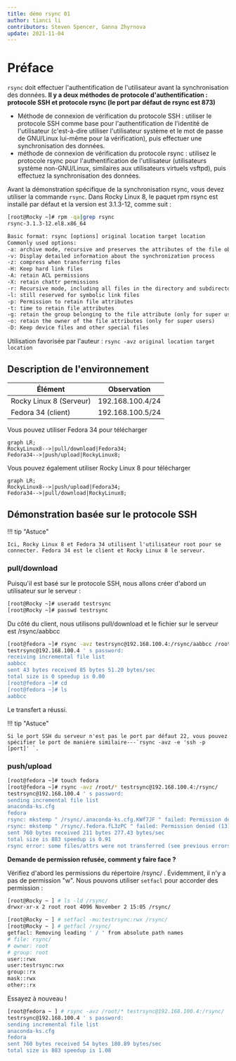 ```yaml
---
title: démo rsync 01
author: tianci li
contributors: Steven Spencer, Ganna Zhyrnova
update: 2021-11-04
---
```


# Préface

`rsync` doit effectuer l'authentification de l'utilisateur avant la synchronisation des données. **Il y a deux méthodes de protocole d'authentification : protocole SSH et protocole rsync (le port par défaut de rsync est 873)**

* Méthode de connexion de vérification du protocole SSH : utiliser le protocole SSH comme base pour l'authentification de l'identité de l'utilisateur (c'est-à-dire utiliser l'utilisateur système et le mot de passe de GNU/Linux lui-même pour la vérification), puis effectuer une synchronisation des données.
* méthode de connexion de vérification du protocole rsync : utilisez le protocole rsync pour l'authentification de l'utilisateur (utilisateurs système non-GNU/Linux, similaires aux utilisateurs virtuels vsftpd), puis effectuez la synchronisation des données.

Avant la démonstration spécifique de la synchronisation rsync, vous devez utiliser la commande `rsync`. Dans Rocky Linux 8, le paquet rpm rsync  est installé par défaut et la version est 3.1.3-12, comme suit :

```bash
[root@Rocky ~]# rpm -qa|grep rsync
rsync-3.1.3-12.el8.x86_64
```

```txt
Basic format: rsync [options] original location target location
Commonly used options:
-a: archive mode, recursive and preserves the attributes of the file object, which is equivalent to -rlptgoD (without -H, -A, -X)
-v: Display detailed information about the synchronization process
-z: compress when transferring files
-H: Keep hard link files
-A: retain ACL permissions
-X: retain chattr permissions
-r: Recursive mode, including all files in the directory and subdirectories
-l: still reserved for symbolic link files
-p: Permission to retain file attributes
-t: time to retain file attributes
-g: retain the group belonging to the file attribute (only for super users)
-o: retain the owner of the file attributes (only for super users)
-D: Keep device files and other special files
```

Utilisation favorisée par l'auteur : `rsync -avz original location target location`

## Description de l'environnement

| Élément                 | Observation      |
| ----------------------- | ---------------- |
| Rocky Linux 8 (Serveur) | 192.168.100.4/24 |
| Fedora 34 (client)      | 192.168.100.5/24 |

Vous pouvez utiliser Fedora 34 pour télécharger

```mermaid
graph LR;
RockyLinux8-->|pull/download|Fedora34;
Fedora34-->|push/upload|RockyLinux8;
```

Vous pouvez également utiliser Rocky Linux 8 pour télécharger

```mermaid
graph LR;
RockyLinux8-->|push/upload|Fedora34;
Fedora34-->|pull/download|RockyLinux8;
```

## Démonstration basée sur le protocole SSH

!!! tip "Astuce"

    Ici, Rocky Linux 8 et Fedora 34 utilisent l'utilisateur root pour se connecter. Fedora 34 est le client et Rocky Linux 8 le serveur.

### pull/download

Puisqu'il est basé sur le protocole SSH, nous allons créer d'abord un utilisateur sur le serveur :

```bash
[root@Rocky ~]# useradd testrsync
[root@Rocky ~]# passwd testrsync
```

Du côté du client, nous utilisons pull/download et le fichier sur le serveur est /rsync/aabbcc

```bash
[root@fedora ~]# rsync -avz testrsync@192.168.100.4:/rsync/aabbcc /root
testrsync@192.168.100.4 ' s password:
receiving incremental file list
aabbcc
sent 43 bytes received 85 bytes 51.20 bytes/sec
total size is 0 speedup is 0.00
[root@fedora ~]# cd
[root@fedora ~]# ls
aabbcc
```

Le transfert a réussi.

!!! tip "Astuce"

    Si le port SSH du serveur n'est pas le port par défaut 22, vous pouvez spécifier le port de manière similaire---`rsync -avz -e 'ssh -p [port]' `.

### push/upload

```bash
[root@fedora ~]# touch fedora
[root@fedora ~]# rsync -avz /root/* testrsync@192.168.100.4:/rsync/
testrsync@192.168.100.4 ' s password:
sending incremental file list
anaconda-ks.cfg
fedora
rsync: mkstemp " /rsync/.anaconda-ks.cfg.KWf7JF " failed: Permission denied (13)
rsync: mkstemp " /rsync/.fedora.fL3zPC " failed: Permission denied (13)
sent 760 bytes received 211 bytes 277.43 bytes/sec
total size is 883 speedup is 0.91
rsync error: some files/attrs were not transferred (see previous errors) (code 23) at main.c(1330) [sender = 3.2.3]
```

**Demande de permission refusée, comment y faire face ?**

Vérifiez d'abord les permissions du répertoire /rsync/ . Évidemment, il n'y a pas de permission "w". Nous pouvons utiliser `setfacl` pour accorder des permission :

```bash
[root@Rocky ~ ] # ls -ld /rsync/
drwxr-xr-x 2 root root 4096 November 2 15:05 /rsync/
```

```bash
[root@Rocky ~ ] # setfacl -mu:testrsync:rwx /rsync/
[root@Rocky ~ ] # getfacl /rsync/
getfacl: Removing leading ' / ' from absolute path names
# file: rsync/
# owner: root
# group: root
user::rwx
user:testrsync:rwx
group::rx
mask::rwx
other::rx
```

Essayez à nouveau !

```bash
[root@fedora ~ ] # rsync -avz /root/* testrsync@192.168.100.4:/rsync/
testrsync@192.168.100.4 ' s password:
sending incremental file list
anaconda-ks.cfg
fedora
sent 760 bytes received 54 bytes 180.89 bytes/sec
total size is 883 speedup is 1.08
```
